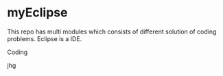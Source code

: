 # myEclipse
This repo has multi modules which consists of different solution of coding problems.
Eclipse is a IDE.

Coding



jhg
